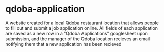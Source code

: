 # qdoba-application

A website created for a local Qdoba restaurant location that allows people to fill out and submit a job application online. All fields of each application are saved as a new row in a "Qdoba Applications" googlesheet upon submission, and the manager of the Qdoba location recieves an email notifying them that a new application has been recieved

